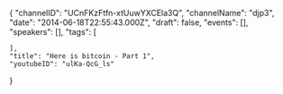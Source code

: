 {
    "channelID": "UCnFKzFtfn-xtUuwYXCEla3Q",
    "channelName": "djp3",
    "date": "2014-06-18T22:55:43.000Z",
    "draft": false,
    "events": [],
    "speakers": [],
    "tags": [

    ],
    "title": "Here is bitcoin - Part 1",
    "youtubeID": "ulKa-QcG_ls"
}
